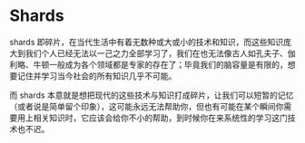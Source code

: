 # Shards

shards 即碎片，在当代生活中有着无数种或大或小的技术和知识，而这些知识庞大到我们个人已经无法以一己之力全部学习了，我们在也无法像古人如孔夫子、伽利略、牛顿一般成为各个领域都是专家的存在了；毕竟我们的脑容量是有限的，想要记住并学习当今社会的所有知识几乎不可能。

而 shards 本意就是想把现代的这些技术与知识打成碎片，让我们可以短暂的记忆（或者说是简单留个印象），这可能永远无法帮助你，但也有可能在某个瞬间你需要用上相关知识时，它应该会给你不小的帮助，到时候你在来系统性的学习这门技术也不迟。